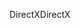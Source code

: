 <span data-ttu-id="11bc6-101">DirectX</span><span class="sxs-lookup"><span data-stu-id="11bc6-101">DirectX</span></span>